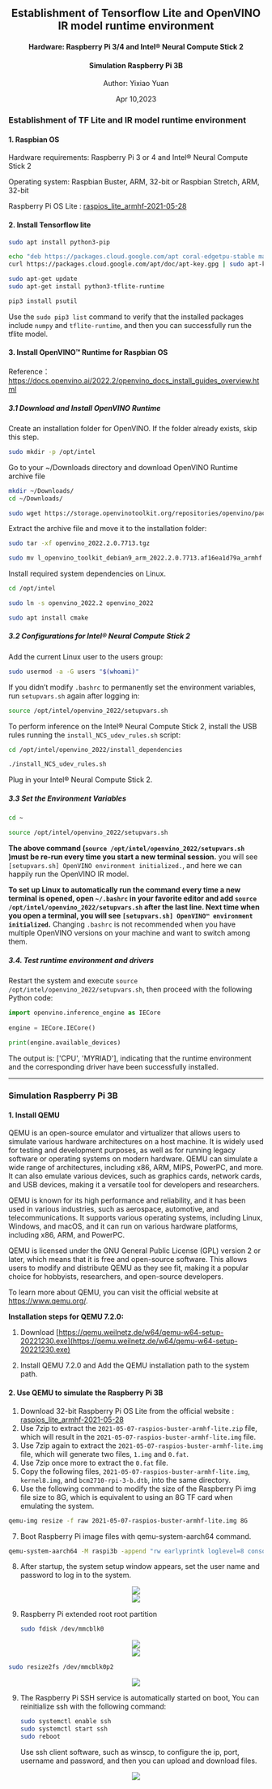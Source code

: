 <h2  align="center">Establishment of Tensorflow Lite and OpenVINO IR model runtime environment</h2>

<h4 align="center">Hardware: Raspberry Pi 3/4 and Intel® Neural Compute Stick 2</h4>
<h4 align="center"> Simulation Raspberry Pi 3B</h4>

<p  align="center">Author: Yixiao Yuan</p>

<p  align="center">Apr 10,2023</p>

### Establishment of TF Lite and IR model runtime environment

#### 1. Raspbian OS

Hardware requirements: Raspberry Pi 3 or 4 and Intel® Neural Compute Stick 2

Operating system: Raspbian Buster, ARM, 32-bit or Raspbian Stretch, ARM, 32-bit

Raspberry Pi OS Lite :  [raspios_lite_armhf-2021-05-28](https://downloads.raspberrypi.org/raspios_lite_armhf/images/raspios_lite_armhf-2021-05-28/2021-05-07-raspios-buster-armhf-lite.zip)

#### 2. Install Tensorflow lite

```sh
sudo apt install python3-pip

echo "deb https://packages.cloud.google.com/apt coral-edgetpu-stable main" | sudo tee /etc/apt/sources.list.d/coral-edgetpu.list
curl https://packages.cloud.google.com/apt/doc/apt-key.gpg | sudo apt-key add -

sudo apt-get update
sudo apt-get install python3-tflite-runtime

pip3 install psutil 
```

Use the `sudo pip3 list` command to verify that the installed packages include `numpy` and `tflite-runtime`, and then you can successfully run the tflite model.

#### 3.  Install OpenVINO™ Runtime for Raspbian OS

Reference：<https://docs.openvino.ai/2022.2/openvino_docs_install_guides_overview.html>

##### 3.1 Download and Install OpenVINO Runtime

Create an installation folder for OpenVINO. If the folder already exists, skip this step.

```sh
sudo mkdir -p /opt/intel
```

Go to your ~/Downloads directory and download OpenVINO Runtime archive file

```sh
mkdir ~/Downloads/ 
cd ~/Downloads/

sudo wget https://storage.openvinotoolkit.org/repositories/openvino/packages/2022.2/linux/l_openvino_toolkit_debian9_arm_2022.2.0.7713.af16ea1d79a_armhf.tgz -O openvino_2022.2.0.7713.tgz
```

Extract the archive file and move it to the installation folder:

```sh
sudo tar -xf openvino_2022.2.0.7713.tgz

sudo mv l_openvino_toolkit_debian9_arm_2022.2.0.7713.af16ea1d79a_armhf /opt/intel/openvino_2022.2
```

Install required system dependencies on Linux.

```sh
cd /opt/intel

sudo ln -s openvino_2022.2 openvino_2022

sudo apt install cmake
```

##### 3.2 Configurations for Intel® Neural Compute Stick 2

Add the current Linux user to the users group:

```sh
sudo usermod -a -G users "$(whoami)"
```

If you didn’t modify `.bashrc` to permanently set the environment variables, run `setupvars.sh` again after logging in:

```sh
source /opt/intel/openvino_2022/setupvars.sh
```

To perform inference on the Intel® Neural Compute Stick 2, install the USB rules running the `install_NCS_udev_rules.sh` script:

```sh
cd /opt/intel/openvino_2022/install_dependencies

./install_NCS_udev_rules.sh
```

Plug in your Intel® Neural Compute Stick 2.

##### 3.3 Set the Environment Variables

```sh
cd ~

source /opt/intel/openvino_2022/setupvars.sh
```

**The above command (`source /opt/intel/openvino_2022/setupvars.sh` )must be re-run every time you start a new terminal session.** you will see `[setupvars.sh] OpenVINO environment initialized.`, and here we can happily run the OpenVINO IR model.

**To set up Linux to automatically run the command every time a new terminal is opened, open `~/.bashrc` in your favorite editor and add `source /opt/intel/openvino_2022/setupvars.sh` after the last line. Next time when you open a terminal, you will see `[setupvars.sh] OpenVINO™ environment initialized`.** Changing `.bashrc` is not recommended when you have multiple OpenVINO versions on your machine and want to switch among them.

##### 3.4. Test runtime environment and drivers

Restart the system and execute `source /opt/intel/openvino_2022/setupvars.sh`, then proceed with the following Python code:

```python
import openvino.inference_engine as IECore
 
engine = IECore.IECore()
 
print(engine.available_devices)
```

The output is: ['CPU', 'MYRIAD'], indicating that the runtime environment and the corresponding driver have been successfully installed.

---

### Simulation Raspberry Pi 3B

#### 1.  Install QEMU

QEMU is an open-source emulator and virtualizer that allows users to simulate various hardware architectures on a host machine. It is widely used for testing and development purposes, as well as for running legacy software or operating systems on modern hardware. QEMU can simulate a wide range of architectures, including x86, ARM, MIPS, PowerPC, and more. It can also emulate various devices, such as graphics cards, network cards, and USB devices, making it a versatile tool for developers and researchers.

QEMU is known for its high performance and reliability, and it has been used in various industries, such as aerospace, automotive, and telecommunications. It supports various operating systems, including Linux, Windows, and macOS, and it can run on various hardware platforms, including x86, ARM, and PowerPC.

QEMU is licensed under the GNU General Public License (GPL) version 2 or later, which means that it is free and open-source software. This allows users to modify and distribute QEMU as they see fit, making it a popular choice for hobbyists, researchers, and open-source developers.

To learn more about QEMU, you can visit the official website at <https://www.qemu.org/>.

**Installation steps for QEMU 7.2.0:**

1. Download [https://qemu.weilnetz.de/w64/qemu-w64-setup-20221230.exe](https://qemu.weilnetz.de/w64/qemu-w64-setup-20221230.exe)

2. Install QEMU 7.2.0 and Add the QEMU installation path to the system path.

#### 2. Use QEMU to simulate the Raspberry Pi 3B

1. Download 32-bit Raspberry Pi OS Lite  from the official website :  [raspios_lite_armhf-2021-05-28](https://downloads.raspberrypi.org/raspios_lite_armhf/images/raspios_lite_armhf-2021-05-28/2021-05-07-raspios-buster-armhf-lite.zip)
2. Use 7zip to extract the `2021-05-07-raspios-buster-armhf-lite.zip` file, which will result in the `2021-05-07-raspios-buster-armhf-lite.img` file.
3. Use 7zip again to extract the `2021-05-07-raspios-buster-armhf-lite.img` file, which will generate two files, `1.img` and `0.fat`.
4. Use 7zip once more to extract the `0.fat` file.
5. Copy the following files, `2021-05-07-raspios-buster-armhf-lite.img`, `kernel8.img`, and `bcm2710-rpi-3-b.dtb`, into the same directory.
6. Use the following command to modify the size of the Raspberry Pi img file size to 8G, which is equivalent to using an 8G TF card when emulating the system.

```sh
qemu-img resize -f raw 2021-05-07-raspios-buster-armhf-lite.img 8G
```

7. Boot Raspberry Pi image files with qemu-system-aarch64 command.

```bat
qemu-system-aarch64 -M raspi3b -append "rw earlyprintk loglevel=8 console=ttyAMA0,115200 dwc_otg.lpm_enable=0 root=/dev/mmcblk0p2 rootdelay=1" -dtb bcm2710-rpi-3-b.dtb -drive file=2021-05-07-raspios-buster-armhf-lite.img,format=raw -kernel kernel8.img -m 1G -smp 4 -serial stdio -netdev user,id=net0,hostfwd=tcp::5555-:22  -usb -device usb-kbd -device usb-tablet  -device usb-net,netdev=net0
```

8. After startup, the system setup window appears, set the user name and password to log in to the system.

<div align=center><img src= "img/1.jpg"><img></div>

<div align=center><img src= "img/2.jpg"><img></div>

9. Raspberry Pi extended root root partition

   ```sh
   sudo fdisk /dev/mmcblk0
   ```

<div align=center><img src= "img/3.jpg"><img></div>

<div align=center><img src= "img/4.jpg"><img></div>

```sh
sudo resize2fs /dev/mmcblk0p2
```

<div align=center><img src= "img/5.jpg"><img></div>

9. The Raspberry Pi SSH service is automatically started on boot, You can reinitialize ssh with the following command:

   ```sh
   sudo systemctl enable ssh
   sudo systemctl start ssh
   sudo reboot
   ```

   Use ssh client software, such as winscp, to configure the ip, port, username and password, and then you can upload and download files.

<div align=center><img src= "img/6.jpg"><img></div>
